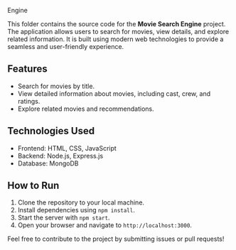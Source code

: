 Engine

This folder contains the source code for the **Movie Search Engine** project. The application allows users to search for movies, view details, and explore related information. It is built using modern web technologies to provide a seamless and user-friendly experience.

## Features
- Search for movies by title.
- View detailed information about movies, including cast, crew, and ratings.
- Explore related movies and recommendations.

## Technologies Used
- Frontend: HTML, CSS, JavaScript
- Backend: Node.js, Express.js
- Database: MongoDB

## How to Run
1. Clone the repository to your local machine.
2. Install dependencies using `npm install`.
3. Start the server with `npm start`.
4. Open your browser and navigate to `http://localhost:3000`.

Feel free to contribute to the project by submitting issues or pull requests!